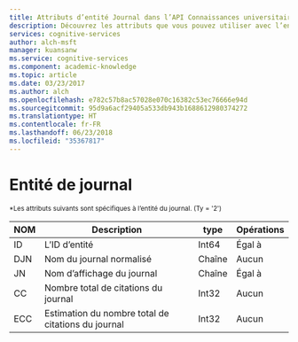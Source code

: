 ```yaml
---
title: Attributs d’entité Journal dans l’API Connaissances universitaires | Microsoft Docs
description: Découvrez les attributs que vous pouvez utiliser avec l’entité Journal dans l’API Connaissances universitaires de Cognitive Services.
services: cognitive-services
author: alch-msft
manager: kuansanw
ms.service: cognitive-services
ms.component: academic-knowledge
ms.topic: article
ms.date: 03/23/2017
ms.author: alch
ms.openlocfilehash: e782c57b8ac57028e070c16382c53ec76666e94d
ms.sourcegitcommit: 95d9a6acf29405a533db943b1688612980374272
ms.translationtype: HT
ms.contentlocale: fr-FR
ms.lasthandoff: 06/23/2018
ms.locfileid: "35367817"
---
```

# <a name="journal-entity"></a>Entité de journal

<sub> *Les attributs suivants sont spécifiques à l’entité du journal. (Ty = '2') </sub>

NOM    |Description                            |type       | Opérations
------- | ------------------------------------- | --------- | ----------------------------
ID      |L’ID d’entité                              |Int64      |Égal à
DJN     |Nom du journal normalisé                |Chaîne     |Aucun
JN      |Nom d’affichage du journal                   |Chaîne     |Égal à
CC      |Nombre total de citations du journal           |Int32      |Aucun  
ECC     |Estimation du nombre total de citations du journal |Int32      |Aucun